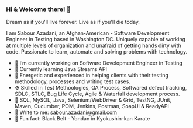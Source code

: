### Hi & Welcome there! 👋
Dream as if you'll live forever. Live as if you'll die today.

I am Sabour Azadani, an Afghan-American - Software Development Engineer in Testing based in Washington DC. Uniquely capable of working at multiple levels of organization and unafraid of getting hands dirty with code. Passionate to learn, automate and solving problems with technology.

- 🔭 I’m currently working on Software Development Engineer in Testing
- 🌱 Currently learning Java Streams API
- 👯 Energetic and experienced in helping clients with their testing methodology, processes and writing test cases. 
- ⚙️ Skilled in Test Methoologies, QA Process, Softwared defect tracking, SDLC, STLC, Bug Life Cycle, Agile & Waterfall development process. 
- 🧰 SQL, MySQL, Java, Selenium/WebDriver & Grid, TestNG, JUnit, Maven, Cucumber, POM, Jenkins, Postman, SoapUI & ReadyAPI 
- 💬 Write to me: sabour.azadani@gmail.com
- 🥋 Fun fact: Black Belt - Yondan in Kyokushin-kan Karate
